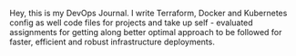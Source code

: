 Hey, this is my DevOps Journal. I write Terraform, Docker and Kubernetes config as well code files for projects and take up self - evaluated assignments for getting along better optimal approach to be followed for faster, efficient and robust infrastructure deployments.
